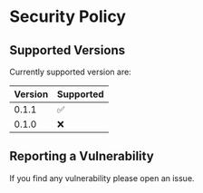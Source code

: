 # Security Policy

## Supported Versions

Currently supported version are:

| Version | Supported          |
| ------- | ------------------ |
| 0.1.1   | :white_check_mark: |
| 0.1.0   | :x:                |

## Reporting a Vulnerability

If you find any vulnerability please open an issue.
